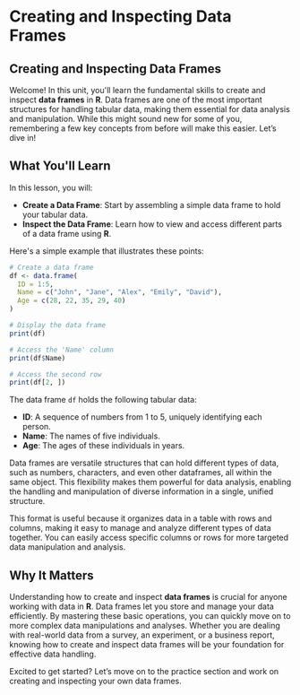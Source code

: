 # Creating and Inspecting Data Frames

## Creating and Inspecting Data Frames
Welcome! In this unit, you'll learn the fundamental skills to create and inspect **data frames** in **R**. Data frames are one of the most important structures for handling tabular data, making them essential for data analysis and manipulation. While this might sound new for some of you, remembering a few key concepts from before will make this easier. Let’s dive in!

## What You'll Learn
In this lesson, you will:

- **Create a Data Frame**: Start by assembling a simple data frame to hold your tabular data.
- **Inspect the Data Frame**: Learn how to view and access different parts of a data frame using **R**.

Here's a simple example that illustrates these points:

```R
# Create a data frame
df <- data.frame(
  ID = 1:5,
  Name = c("John", "Jane", "Alex", "Emily", "David"),
  Age = c(28, 22, 35, 29, 40)
)

# Display the data frame
print(df)

# Access the 'Name' column
print(df$Name)

# Access the second row
print(df[2, ])
```
The data frame `df` holds the following tabular data:

- **ID**: A sequence of numbers from 1 to 5, uniquely identifying each person.
- **Name**: The names of five individuals.
- **Age**: The ages of these individuals in years.

Data frames are versatile structures that can hold different types of data, such as numbers, characters, and even other dataframes, all within the same object. This flexibility makes them powerful for data analysis, enabling the handling and manipulation of diverse information in a single, unified structure.

This format is useful because it organizes data in a table with rows and columns, making it easy to manage and analyze different types of data together. You can easily access specific columns or rows for more targeted data manipulation and analysis.

## Why It Matters
Understanding how to create and inspect **data frames** is crucial for anyone working with data in **R**. Data frames let you store and manage your data efficiently. By mastering these basic operations, you can quickly move on to more complex data manipulations and analyses. Whether you are dealing with real-world data from a survey, an experiment, or a business report, knowing how to create and inspect data frames will be your foundation for effective data handling.

Excited to get started? Let’s move on to the practice section and work on creating and inspecting your own data frames.

